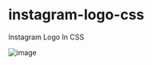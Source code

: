 # instagram-logo-css
Instagram Logo In CSS


![image](https://user-images.githubusercontent.com/50898444/167326784-c8193e4c-4a1c-4676-a8df-5c27a6b66951.png)
